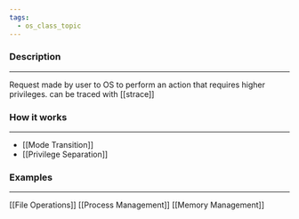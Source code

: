 ```yaml
---
tags:
  - os_class_topic
---
```

### Description
---
Request made by user to OS to perform an action that requires higher privileges.
can be traced with [[strace]]
### How it works
---
- [[Mode Transition]]
- [[Privilege Separation]]
### Examples
---
[[File Operations]]
[[Process Management]]
[[Memory Management]]